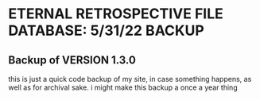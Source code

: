 
<H1> ETERNAL RETROSPECTIVE FILE DATABASE: 5/31/22 BACKUP</H1>
<h2> Backup of VERSION 1.3.0</h2>

<p> this is just a quick code backup of my site, in case something happens, as well as for archival sake. i might make this backup a once a year thing</p>
